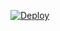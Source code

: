 [![Deploy](https://www.herokucdn.com/deploy/button.svg)](https://heroku.com/deploy?template=https://github.com/MartinRdw/amazon-price-tracking)